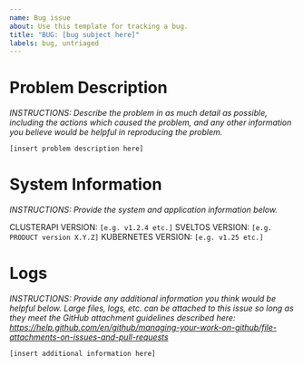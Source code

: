 ```yaml
---
name: Bug issue
about: Use this template for tracking a bug.
title: "BUG: [bug subject here]"
labels: bug, untriaged
---
```


# Problem Description

_INSTRUCTIONS: Describe the problem in as much detail as possible, including the actions which caused the problem, and any other information you believe would be helpful in reproducing the problem._

``
[insert problem description here]
``

# System Information

_INSTRUCTIONS: Provide the system and application information below._

CLUSTERAPI VERSION: ` [e.g. v1.2.4 etc.] `
SVELTOS VERSION: ` [e.g. PRODUCT version X.Y.Z] `
KUBERNETES VERSION: ` [e.g. v1.25 etc.] `

# Logs

_INSTRUCTIONS: Provide any additional information you think would be helpful below.  Large files, logs, etc. can be attached to this issue so long as they meet the GitHub attachment guidelines described here: https://help.github.com/en/github/managing-your-work-on-github/file-attachments-on-issues-and-pull-requests_

``
[insert additional information here]
``
